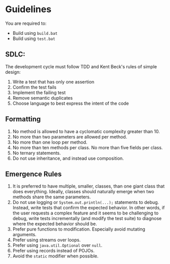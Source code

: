 # Guidelines

You are required to:

- Build using `build.bat`
- Build using `test.bat`

## SDLC:

The development cycle must follow TDD and Kent Beck's rules of simple design:

1) Write a test that has only one assertion
2) Confirm the test fails
3) Implement the failing test
4) Remove semantic duplicates
5) Choose language to best express the intent of the code

## Formatting

1) No method is allowed to have a cyclomatic complexity greater than 10.
2) No more than two parameters are allowed per method.
3) No more than one loop per method.
4) No more than ten methods per class. No more than five fields per class.
5) No ternary statements.
6) Do not use inheritance, and instead use composition.

## Emergence Rules

1) It is preferred to have multiple, smaller, classes, than one giant class that does everything. Ideally, classes
   should naturally emerge when two methods share the same parameters.
2) Do not use logging or `System.out.println(...);` statements to debug. Instead, write tests that confirm the expected behavior. In other
   words, if the user requests a complex feature and it seems to be challenging to debug, write tests incrementally (and
   modify the test suite) to diagnose where the expected behavior should be.
3) Prefer pure functions to modification. Especially avoid mutating arguments.
4) Prefer using streams over loops.
5) Prefer using `java.util.Optional` over `null`.
6) Prefer using records instead of POJOs.
6) Avoid the `static` modifier when possible.